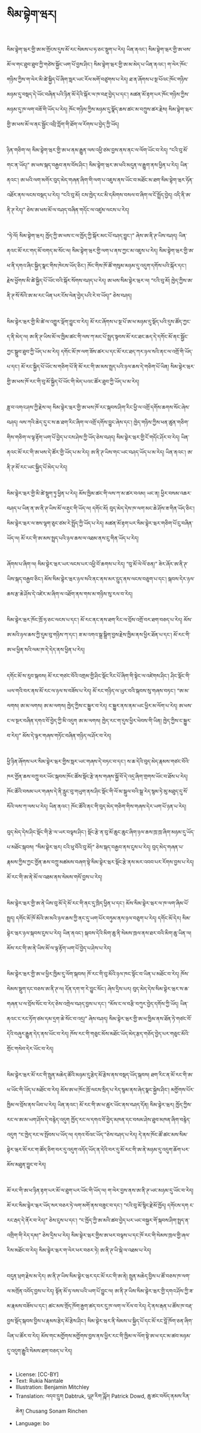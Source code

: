# སིམ་བྷེག་ཝར།

##
སིམ་བྷེག་ཝར་གྱི་ཨ་མ་གྲོངས་དུས་མོ་རང་སེམས་པ་ཧ་ཅང་སྡུག་པ་རེད། ཡིན་ནའང་། སིམ་བྷེག་ཝར་གྱི་ཨ་ཕས་མོ་ལ་གང་ཐུབ་ཐུབ་ཀྱི་གཙེས་སྐྱོང་ཡག་པོ་བྱས་ཤིང་། སིམ་བྷེག་ཝར་གྱི་ཨ་མ་མེད་པ་ཡིན་ནའང་། ག་ལེར་ཁོང་གཉིས་ཀྱིས་ག་ལེར་མི་ཚེ་སྐྱིད་པོ་ཞིག་སླར་ཡང་རོལ་མགོ་བཙུགས་པ་རེད། ཐ་ན་ཞོགས་པ་སྔ་པོའང་ཁོང་གཉིས་མཉམ་དུ་བསྡད་དེ་ཡོང་བཞིན་པའི་ཉིན་མོ་དེའི་སྐོར་ལ་ཁ་བརྡ་བྱེད་པ་དང་། མཚན་མོ་རྟག་པར་ཁོང་གཉིས་ཀྱིས་མཉམ་དུ་ཁ་ལག་བཟོ་གི་ཡོད་པ་རེད། ཁོང་གཉིས་ཀྱིས་མཉམ་དུ་སྣོད་ཆས་ཚང་མ་བཀྲུས་ཚར་རྗེས། སིམ་བྷེག་ཝར་གྱི་ཨ་ཕས་མོ་ལ་ནང་སྦྱོང་འབྲི་ཀློག་གི་ཐོག་ལ་རོགས་པ་བྱེད་ཀྱི་ཡོད།

##
ཉིན་གཅིག་ལ། སིམ་བྷེག་ཝར་གྱི་ཨ་ཕ་ནམ་རྒྱུན་ལས་འཕྱི་ཙམ་བྱས་ནས་ནང་ལ་ལོག་ཡོང་བ་རེད། “ངའི་བུ་མོ་གང་ན་ཡོད།” ཨ་ཕས་སྐད་བརྒྱབ་ནས་བོས་ཤིང་། སིམ་བྷེག་ཝར་ཨ་ཕའི་མདུན་ལ་རྒྱུག་ནས་ཕྱིན་པ་རེད། ཡིན་ནའང་། ཨ་ཕའི་ལག་མགོར་བུད་མེད་གཞན་ཞིག་གི་ལག་པ་འཇུས་ནས་ཡོང་བ་མཐོང་མ་ཐག་སིམ་བྷེག་ཝར་ཧོན་འཐོར་ནས་ལངས་བསྡད་པ་རེད། “ངའི་བུ་མོ། ངས་ཁྱེད་རང་མི་དམིགས་བསལ་བ་ཞིག་ལ་ངོ་སྤྲོད་བྱེད། འདི་ནི་ཨ་ནི་ཊ་རེད།” ཅེས་ཨ་ཕས་མོ་ལ་བཤད་བཞིན་གདོང་ལ་འཛུམ་ལངས་པ་རེད།

##
“ཧེ་ལོ། སིམ་བྷེག་ཝར། ཁྱོད་ཀྱི་ཨ་ཕས་ང་ལ་ཁྱོད་ཀྱི་སྐོར་མང་པོ་བཤད་བྱུང་།” ཞེས་ཨ་ནི་ཊ་ཡིས་བཤད། ཡིན་ནའང་མོ་རང་གད་མོ་བགད་མ་སོང་ལ། སིམ་བྷེག་ཝར་གྱི་ལག་པ་ནས་ཀྱང་མ་འཇུས་པ་རེད། སིམ་བྷེག་ཝར་གྱི་ཨ་ཕ་ནི་དགའ་ཞིང་སྐྱིད་སྣང་གིས་ཁེངས་ཡོད་ཅིང་། ཁོང་གིས་ཁོ་ཚོ་གསུམ་མཉམ་དུ་འདུག་དགོས་པའི་སྐོར་དང་། རྗེས་ཕྱོགས་མི་ཚེ་སྐྱིད་པོ་ཡོང་བའི་སྐོར་སོགས་བཤད་པ་རེད། ཨ་ཕས་སིམ་བྷེར་ཝར་ལ། “ངའི་བུ་མོ། ཁྱེད་ཀྱིས་ཨ་ནི་ཊ་སོ་སོའི་ཨ་མ་རང་ཡིན་པར་ངོས་ལེན་བྱེད་པའི་རེ་བ་ཡོད།” ཅེས་བཤད།

##
སིམ་བྷེར་ཝར་གྱི་མི་ཚེ་ལ་འགྱུར་ལྡོག་བྱུང་བ་རེད། མོ་རང་ཞོགས་པ་སྔ་པོ་ཨ་ཕ་མཉམ་དུ་སྡོད་པའི་དུས་ཚོད་ཀྱང་ད་ནི་མེད་ལ། ཨ་ནི་ཊ་ཡིས་མོ་ལ་ཁྱིམ་ཚང་གི་ལས་ཀ་མང་པོ་སྤྲད་སྟབས་མོ་རང་ཐང་ཆད་དེ་དགོང་མོ་ནང་སྦྱོང་ཀྱང་སྒྲུབ་ཐུབ་ཀྱི་ཡོད་པ་མ་རེད། དགོང་མོ་ཁ་ལག་ཟོས་ཚར་པ་དང་མོ་རང་ཐད་ཀར་ཉལ་སའི་ནང་ལ་འགྲོ་གི་ཡོད་པ་དང་། མོ་རང་སྐྱིད་པོ་ཡོང་ས་གཅིག་པོ་ནི་མོ་རང་གི་ཨ་མས་སྤྲད་པའི་ཉལ་ཆས་དེ་གཅིག་པོ་ཡིན། སིམ་བྷེར་ཝར་གྱི་ཨ་ཕས་ཁོ་རང་གི་བུ་མོ་སྐྱིད་པོ་ཡོང་གི་མེད་པའང་ཚོར་ཐུབ་ཀྱི་ཡོད་པ་མ་རེད།

##
ཟླ་བ་འགའ་ཤས་ཀྱི་རྗེས་ལ། སིམ་བྷེར་ཝར་གྱི་ཨ་ཕས་ཁོ་རང་སྐབས་ཤིག་རིང་ཕྱི་ལ་འགྲོ་དགོས་ཆགས་སོང་ཞེས་བཤད། ལས་ཀའི་ཆེད་དུ་ང་ས་ཆ་ཐག་རིང་ཞིག་ལ་འགྲོ་དགོས་བྱུང་ཞེས་དང་། ཁྱེད་གཉིས་ཀྱིས་ཕན་ཚུན་གཅིག་གིས་གཅིག་ལ་ལྟ་རྟོག་ཡག་པོ་བྱེད་པ་ངས་ཤེས་ཀྱི་ཡོད་ཅེས་བཤད། སིམ་བྷེར་ཝར་གྱི་ངོ་གདོང་ཤོར་བ་རེད། ཡིན་ནའང་མོ་རང་གི་ཨ་ཕས་དེ་ཚོར་གྱི་ཡོད་པ་མ་རེད། ཨ་ནི་ཊ་ཡིས་གང་ཡང་བཤད་ཡོད་པ་མ་རེད། ཡིན་ནའང་། ཨ་ནི་ཊ་མོ་རང་ཡང་སྐྱིད་པོ་མེད་པ་རེད།

##
སིམ་བྷེར་ཝར་གྱི་མི་ཚེ་སྡུག་ཏུ་ཕྱིན་པ་རེད། མོས་ཁྱིམ་ཚང་གི་ལས་ཀ་མ་ཚར་བའམ། ཡང་ན། ཕྱིར་བསམ་འཆར་བཤད་པ་ཡིན་ན་ཨ་ནི་ཊ་ཡིས་མོ་ལ་རྡུང་གི་ཡོད་ལ། དགོང་མོ། བུད་མེད་དེས་ཁ་ལག་མང་ཆེ་ཤོས་ཟ་གིན་ཡོད་ཅིང་། སིམ་བྷེར་ཝར་ལ་ཟས་ལྷག་ཅུང་ཙམ་རེ་སྤྲོད་ཀྱི་ཡོད་པ་རེད། མཚན་མོ་རྟག་པར་སིམ་བྷེར་ཝར་གཅིག་པོ་ངུ་བཞིན་ཡོད་ལ། མོ་རང་གི་ཨ་མས་སྤྲད་པའི་ཉལ་ཆས་ལ་འཐམ་ནས་ངུ་གིན་ཡོད་པ་རེད།

##
ཞོགས་པ་ཞིག་ལ། སིམ་བྷེར་ཝར་ཡར་ལངས་པར་འཕྱི་བོ་ཆགས་པ་རེད། “བུ་མོ་ལེ་ལོ་ཅན།” ཟེར་ཞོར་ཨ་ནི་ཊ་ཡིས་སྐད་བརྒྱབ་ཅིང་། མོས་སིམ་བྷེར་ཝར་ཉལ་སའི་ནང་ནས་མར་དྲུད་ནས་ལངས་བཅུག་པ་དང་། སྐབས་དེར་ཉལ་ཆས་རྩ་ཆེ་ཤོས་དེ་འཛེར་མ་ཞིག་ལ་འཐོག་ནས་གས་མ་གཉིས་སུ་རལ་བ་རེད།

##
སིམ་བྷེར་ཝར་ཁོང་ཁྲོ་ཧ་ཅང་ལངས་པ་དང་། མོ་རང་ནང་ནས་ཐག་རིང་ལ་བྲོས་འགྲོ་བར་ཐག་བཅད་པ་རེད། མོས་ཨ་མའི་ཉལ་ཆས་ཀྱི་དུམ་བུ་གཉིས་ཀ་དང་། ཟ་མ་འགའ་སྒྲ་སྒྲིག་བྱས་རྗེས་ཁྱིམ་ནས་ཕྱིར་ཐོན་པ་དང་། མོ་རང་གི་ཨ་ཕ་ཕྱིན་སའི་ལམ་ཁ་དེ་དེད་ནས་ཕྱིན་པ་རེད།

##
དགོང་མོ་ས་རུབ་སྐབས། མོ་རང་གཙང་བོའི་འགྲམ་གྱི་ཤིང་སྡོང་རིང་པོ་ཞིག་གི་སྟེང་ལ་འཛེགས་ཤིང་། ཤིང་སྡོང་གི་ཡལ་གའི་བར་ནས་མོ་རང་ལ་ཉལ་ས་བཟོས་པ་རེད། མོ་རང་གཉིད་ལ་ཡུར་བའི་སྐབས་སུ་གཞས་བཏང་། “ཨ་མ་ལགས། ཨ་མ་ལགས། ཨ་མ་ལགས། ཁྱེད་ཀྱིས་ང་སྐྱུར་བ་རེད། ང་སྐྱུར་ནས་ནམ་ཡང་ཕྱིར་མ་ལོག་པ་རེད། ཨ་ཕས་ང་ལ་སྔར་བཞིན་དགའ་བོ་བྱེད་ཀྱི་མི་འདུག ཨ་མ་ལགས། ཁྱེད་རང་ག་དུས་ཕྱིར་ཕེབས་གི་ཡིན། ཁྱེད་ཀྱིས་ང་སྐྱུར་བ་རེད།” མོས་དེ་ལྟར་གཞས་གཏོང་བཞིན་གཉིད་ལ་ཤོར་བ་རེད།

##
ཕྱི་ཉིན་ཞོགས་པར་སིམ་བྷེར་ཝར་གྱིས་སླར་ཡང་གཞས་དེ་བཏང་བ་དང་། ས་ཆ་དེའི་བུད་མེད་རྣམས་གཙང་བོའི་ཁར་གྱོན་ཆས་བཀྲུ་བར་ཡོང་སྐབས་ཁོང་ཚོས་སྡོང་རྩེ་ནས་གཞས་སྐྱོ་བོ་དེ་འདྲ་ཞིག་གྲགས་ཡོང་བ་ཐོས་པ་རེད། ཁོང་ཚོའི་བསམ་པར་གཞས་དེ་ནི་རླུང་བུ་གཡུག་ནས་ཤིང་སྡོང་གི་ལོ་མ་སྒུལ་བའི་སྒྲ་རེད་སྙམ་ཏེ་མུ་མཐུད་དུ་སོ་སོའི་ལས་ཀ་ལས་པ་རེད། ཡིན་ནའང་། ཁོང་ཚོའི་ནང་གི་བུད་མེད་གཅིག་གིས་གཞས་དེར་ཡག་པོ་ཉན་པ་རེད།

##
བུད་མེད་དེས་ཤིང་སྡོང་གི་རྩེ་ལ་ཡར་བལྟས་ཤིང་། སྡོང་རྩེ་ན་བུ་མོ་ཆུང་ཆུང་ཞིག་ཉལ་ཆས་ཁྲ་ཁྲ་ཞིག་མཉམ་དུ་ཡོད་པ་མཐོང་སྐབས། “སིམ་བྷེར་ཝར། ངའི་ཕུ་བོའི་བུ་མོ།” ཅེས་སྐད་བརྒྱབ་ནས་ངུས་པ་རེད། བུད་མེད་གཞན་པ་རྣམས་ཀྱིས་ཀྱང་གྱོན་ཆས་བཀྲུ་མཚམས་བཞག་སྟེ་སིམ་བྷེར་ཝར་སྡོང་རྩེ་ནས་མར་འབབ་པར་རོགས་བྱས་པ་རེད། མོ་རང་གི་ཨ་ནེ་མོ་ལ་འཐམ་ནས་སེམས་གསོ་བྱས་པ་རེད།

##
སིམ་བྷེར་ཝར་གྱི་ཨ་ནེ་ཡིས་བུ་མོ་དེ་མོ་རང་གི་ནང་དུ་ཁྲིད་ཕྱིན་པ་དང་། མོས་སིམ་བྷེར་ཝར་ལ་ཁ་ལག་ཞིམ་པོ་སྤྲད། དགོང་མོ་ཁོ་མོའི་ཨ་མའི་ཉལ་ཆས་ཀྱི་ནང་དུ་ཡག་པོར་བཏུམ་ནས་ཉལ་བཅུག་པ་རེད། དགོང་མོ་དེར། སིམ་བྷེར་ཝར་ཉལ་སྐབས་ངུས་པ་རེད། ཡིན་ནའང་། སྐབས་དེའི་མིག་ཆུ་ནི་སེམས་ཁྲལ་ནས་ཐར་བའི་མིག་ཆུ་ཡིན་ལ། མོས་རང་གི་ཨ་ནེ་ཡིས་མོ་ལ་ལྟ་རྟོག་ཡག་པོ་བྱེད་པ་ཤེས་པ་རེད།

##
སིམ་བྷེར་ཝར་གྱི་ཨ་ཕ་ཕྱིར་ཁྱིམ་དུ་ལོག་སྐབས། ཁོ་རང་གི་བུ་མོའི་ཉལ་ཁང་སྟོང་བ་ཡིན་པ་མཐོང་བ་རེད། ཁོས་སེམས་སྡུག་དང་བཅས་ཨ་ནི་ཊ་ལ། དོན་དག་ག་རེ་བྱུང་སོང་། ཞེས་དྲིས་པར། བུད་མེད་དེས་སིམ་བྷེར་ཝར་ས་ཆ་གཞན་པ་ལ་བྲོས་སོང་བ་རེད་ཅེས་འགྲེལ་བཤད་བྱས་པ་དང་། “མོས་ང་ལ་བརྩི་བཀུར་བྱེད་དགོས་ཀྱི་ཡོད། ཡིན་ནའང་ང་རང་ཏོག་ཙམ་དམ་དྲག་ཆེ་སོང་བ་འདྲ།” ཞེས་བཤད། སིམ་བྷེར་ཝར་གྱི་ཨ་ཕ་ཁྱིམ་ནས་ཐོན་ཏེ་གཙང་བོ་དེའི་བཞུར་རྒྱུན་དེད་ནས་ཡོང་བ་རེད། ཁོས་རང་གི་གཅུང་མོས་མཐོང་ཡོད་མེད་རྩད་གཅོད་བྱེད་པར་གཅུང་མོའི་གྲོང་གསེབ་དེར་ཡོང་བ་རེད།

##
སིམ་བྷེར་ཝར་མོ་རང་གི་སྤུན་མཆེད་ཚོའི་མཉམ་དུ་རྩེད་མོ་རྩེས་ནས་བསྡད་ཡོད་སྐབས། ཐག་རིང་ན་མོ་རང་གི་ཨ་ཕ་ཡོང་གི་ཡོད་པ་མཐོང་བ་རེད། མོས་ཨ་ཕ་ཁོང་ཁྲོ་ལངས་སྲིད་པ་རེད་སྙམ་ནས་ཞེད་སྣང་སྐྱེས་ཤིང་། མགྱོགས་པོར་ཁྱིམ་ལ་བྲོས་ནས་ཡིབ་པ་རེད། ཡིན་ནའང་། མོ་རང་གི་ཨ་ཕ་ཚུར་ཡོང་ནས་བཤད་དོན། སིམ་བྷེར་ཝར། ཁྱོད་ཀྱིས་རང་ལ་ཨ་མ་ཡག་ཤོས་དེ་བརྙེད་འདུག ཁྱོད་རང་ལ་དགའ་བོ་བྱེད་མཁན་དང་བསམ་ཤེས་ཐུབ་མཁན་ཞིག་བརྙེད་འདུག “ང་ཁྱེད་རང་ལ་སྤོབས་པ་ཡོད་ལ། དགའ་བོའང་ཡོད་”ཅེས་བཤད་པ་རེད། དེ་ནས་ཁོང་ཚོ་ཚང་མས་སིམ་བྷེར་ཝར་མོ་རང་ག་ཚོད་ཅིག་བར་དུ་འདུག་འདོད་ཡོད་ན་དེའི་བར་དུ་མོ་རང་གི་ཨ་ནེ་མཉམ་དུ་འདུག་ཆོག་པར་མོས་མཐུན་བྱུང་བ་རེད།

##
མོ་རང་གི་ཨ་ཕ་ཉིན་རྟག་པར་མོ་ལ་ཐུག་པར་ཡོང་གི་ཡོད་ལ། ག་ལེར་བྱས་ནས་ཨ་ནི་ཊ་ཡང་མཉམ་དུ་ཡོང་བ་རེད། མོ་རང་སིམ་བྷེར་ཝར་ཡོད་སར་བཅར་ཏེ་ལག་མགོ་ནས་བཟུང་བ་དང་། “ངའི་བུ་མོ་སྙིང་རྗེ་མོ་ཁྱོད། དགོངས་དག ང་རང་རྦད་དེ་ནོར་བ་རེད།” ཅེས་ངུས་པ་དང་། “ང་ཁྱོད་ཀྱི་ཨ་མའི་ཚབ་བྱེད་པར་ཡང་བསྐྱར་གོ་སྐབས་ཤིག་སྤྲད་ན་འགྲིག་གི་རེད་དམ།” ཅེས་དྲིས་པ་རེད། སིམ་བྷེར་ཝར་གྱིས་ཨ་ཕར་བལྟས་པ་དང་ཁོ་རང་གི་སེམས་ཁྲལ་གྱི་ཞལ་རིས་མཐོང་བ་རེད། སིམ་བྷེར་ཝར་ག་ལེར་ཕར་བཅར་ཏེ། ཨ་ནི་ཊ་ཡི་སྐེ་ལ་འཐམ་པ་རེད།

##
བདུན་ཕྲག་རྗེས་མ་དེར། ཨ་ནི་ཊ་ཡིས་སིམ་བྷེར་ཝར་དང་མོ་རང་གི་ཨ་ནེ། སྤུན་མཆེད་བྱིས་པ་ཚོ་བཅས་ཁ་ལག་ལ་མགྲོན་འབོད་བྱས་པ་རེད། སྟོན་མོ་ཧ་ལས་པའི་ཡག་པོ་བྱུང་ལ། ཨ་ནི་ཊ་ཡིས་སིམ་བྷེར་ཝར་གྱི་དགའ་ཤོས་ཀྱི་ཟ་མ་རྣམས་བཟོས་པ་དང་། ཚང་མས་གྲོད་ཁོག་རྒྱག་ཚད་བར་དུ་ཁ་ལག་ལ་རོལ་བ་རེད། དེ་ནས་རྒན་པ་ཚོས་ཁ་བརྡ་བྱས་སྡོད་སྐབས་བྱིས་པ་རྣམས་རྩེད་མོ་རྩེས་ཤིང་། སིམ་བྷེར་ཝར་ནི་སེམས་པ་སྐྱིད་པོ་དང་མོ་རང་བློ་ཁོག་ཅན་ཞིག་ཡིན་པ་ཚོར་བ་རེད། མོས་གང་མགྱོགས་མགྱོགས་བྱས་ནས་ཕྱིར་རང་གི་ཁྱིམ་ལ་ལོག་སྟེ་ཨ་ཕ་དང་མ་ཚབ་མཉམ་དུ་འདུག་རྒྱུའི་སེམས་ཐག་བཅད་པ་རེད།

##
* License: [CC-BY]
* Text: Rukia Nantale
* Illustration: Benjamin Mitchley
* Translation: འདབ་དྲུག Dabtruk, པཱཊ་རིག་ཌཱོཌ། Patrick Dowd, ཆུ་ཚང་བསོད་ནམས་རིན་ཆེན། Chusang Sonam Rinchen
* Language: bo
